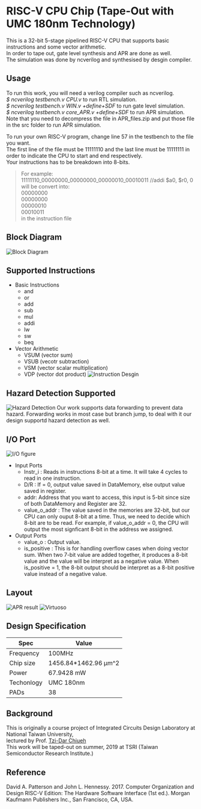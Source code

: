 RISC-V CPU Chip (Tape-Out with UMC 180nm Technology)
==================
This is a 32-bit 5-stage pipelined RISC-V CPU that supports basic instructions and some vector arithmetic.  
In order to tape out, gate level synthesis and APR are done as well.  
The simulation was done by ncverilog and synthesised by desgin compiler.

## Usage
To run this work, you will need a verilog compiler such as ncverilog.  
_$ ncverilog testbench.v CPU.v_ to run RTL simulation.  
_$ ncverilog testbench.v WIN.v +define+SDF_ to run gate level simulation.  
_$ ncverilog testbench.v core_APR.v +define+SDF_ to run APR simulation.  
Note that you need to decompress the file in APR_files.zip and put those file in the src folder to run APR simulation.  
 

To run your own RISC-V program, change line 57 in the testbench to the file you want.  
The first line of the file must be 11111110 and the last line must be 11111111 in order to indicate the CPU to start and end respectively.  
Your instructions has to be breakdown into 8-bits.  
>For example:  
>11111110_00000000_00000000_00000010_00010011 //addi $a0, $r0, 0  
>will be convert into:  
>00000000  
00000000  
00000010  
00010011  
in the instruction file
## Block Diagram
![Block Diagram](https://github.com/jasonlin316/RISC-V-CPU/blob/master/pic/block_diagram.png)

## Supported Instructions

* Basic Instructions
	* and 
	* or
	* add 
	* sub 
	* mul 
	* addi 
	* lw
	* sw
	* beq 
* Vector Arithmetic
	* VSUM (vector sum)
	* VSUB (vecotr subtraction)
	* VSM  (vector scalar multiplication)
	* VDP  (vector dot product)
![Instruction Desgin](https://github.com/jasonlin316/RISC-V-CPU/blob/master/pic/InstructionType.png)
  
 ## Hazard Detection Supported
 ![Hazard Detection](https://github.com/jasonlin316/RISC-V-CPU/blob/master/pic/HazardDetect.png)
 Our work supports data forwarding to prevent data hazard. Forwarding works in most case but branch jump, to deal with it our design supportd hazard detection as well.
  
  ## I/O Port
  ![I/O figure](https://github.com/jasonlin316/RISC-V-CPU/blob/master/pic/IO.png)
  
* Input Ports
	* Instr_i : Reads in instructions 8-bit at a time. It will take 4 cycles to read in one instruction.
	* D/R : If = 0, output value saved in DataMemory, else output value saved in register.
 	* addr: Address that you want to access, this input is 5-bit since size of both DataMemory and Register are 32.
 	* value_o_addr : The value saved in the memories are 32-bit, but our CPU can only ouput 8-bit at a time. Thus, we need to decide which 8-bit are to be read. For example, if value_o_addr = 0, the CPU will output the most signficant 8-bit in the address we assigned.
* Output Ports
	* value_o : Output value.
  	* is_positive : This is for handling overflow cases when doing vector sum.  When two 7-bit value are added together, it produces a 8-bit value and the value will be interpret as a negative value. When is_positive = 1, the 8-bit output should be interpret as a 8-bit positive value instead of a negative value.

## Layout
![APR result](https://github.com/jasonlin316/RISC-V-CPU/blob/master/pic/APR.png)
![Virtuoso](https://github.com/jasonlin316/RISC-V-CPU/blob/master/pic/layout.png)

## Design Specification

|  Spec    |   Value  |
|-----------|---|
| Frequency | 100MHz  |
| Chip size |  1456.84*1462.96 µm^2  |
|  Power    |  67.9428 mW |
|  Techonlogy | UMC 180nm |
| PADs | 38 |

## Background
This is originally a course project of Integrated Circuits Design Laboratory at National Taiwan University,  
lectured by Prof. [Tzi-Dar Chiueh](http://www.ee.ntu.edu.tw/profile?id=33)  
This work will be taped-out on summer, 2019 at TSRI (Taiwan Semiconductor Research Institute.)

## Reference 
David A. Patterson and John L. Hennessy. 2017. Computer Organization and Design RISC-V Edition: The Hardware Software Interface (1st ed.). Morgan Kaufmann Publishers Inc., San Francisco, CA, USA.
